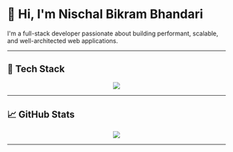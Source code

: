 # 👋 Hi, I'm Nischal Bikram Bhandari

I'm a full-stack developer passionate about building performant, scalable, and well-architected web applications.

---

## 🧰 Tech Stack

<p align="center">
  <img src="https://skillicons.dev/icons?i=html,css,js,ts,react,nextjs,nodejs,express,tailwind,python,dotnet,bash,nginx,mysql,postgres,mongodb,git,githubactions" />
</p>

---

## 📈 GitHub Stats

<p align="center">
  <img src="https://nirzak-streak-stats.vercel.app/?user=bikramnischal&theme=dark&hide_border=false" />
</p>

---

